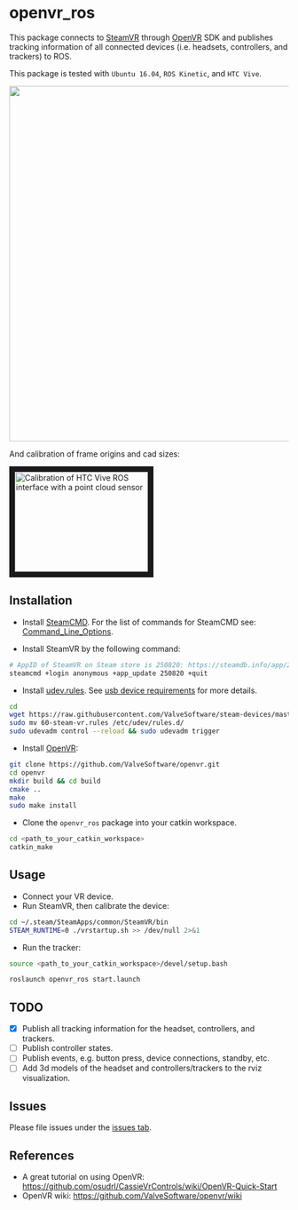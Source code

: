 # openvr_ros

This package connects to [SteamVR](https://store.steampowered.com/steamvr) through [OpenVR](https://github.com/ValveSoftware/openvr) SDK and publishes tracking information of all connected devices (i.e. headsets, controllers, and trackers) to ROS.

This package is tested with `Ubuntu 16.04`, `ROS Kinetic`, and `HTC Vive`.

<p align="center">
  <img src="./doc/rviz.gif" width="640">
</p>

And calibration of frame origins and cad sizes:

<a href="http://www.youtube.com/watch?feature=player_embedded&v=mAlpZEBwjqs
" target="_blank"><img src="http://img.youtube.com/vi/mAlpZEBwjqs/0.jpg" 
alt="Calibration of HTC Vive ROS interface with a point cloud sensor" width="240" height="180" border="10" /></a>


## Installation

* Install [SteamCMD](https://developer.valvesoftware.com/wiki/SteamCMD). For the list of commands for SteamCMD see: [Command_Line_Options](https://developer.valvesoftware.com/wiki/Command_Line_Options).

* Install SteamVR by the following command:

```bash
# AppID of SteamVR on Steam store is 250820: https://steamdb.info/app/250820/
steamcmd +login anonymous +app_update 250820 +quit
```

* Install [udev.rules](https://raw.githubusercontent.com/ValveSoftware/steam-devices/master/60-steam-vr.rules). See [usb device requirements](https://github.com/ValveSoftware/SteamVR-for-Linux/blob/master/README.md#usb-device-requirements) for more details.

```bash
cd
wget https://raw.githubusercontent.com/ValveSoftware/steam-devices/master/60-steam-vr.rules
sudo mv 60-steam-vr.rules /etc/udev/rules.d/
sudo udevadm control --reload && sudo udevadm trigger
```

* Install [OpenVR](https://github.com/ValveSoftware/openvr):

```bash
git clone https://github.com/ValveSoftware/openvr.git
cd openvr
mkdir build && cd build
cmake ..
make
sudo make install
```

* Clone the `openvr_ros` package into your catkin workspace.

```bash
cd <path_to_your_catkin_workspace>
catkin_make
```

## Usage

* Connect your VR device.
* Run SteamVR, then calibrate the device:

```bash
cd ~/.steam/SteamApps/common/SteamVR/bin
STEAM_RUNTIME=0 ./vrstartup.sh >> /dev/null 2>&1
```

* Run the tracker:

```bash
source <path_to_your_catkin_workspace>/devel/setup.bash

roslaunch openvr_ros start.launch
```

## TODO

- [X] Publish all tracking information for the headset, controllers, and trackers.
- [ ] Publish controller states.
- [ ] Publish events, e.g. button press, device connections, standby, etc.
- [ ] Add 3d models of the headset and controllers/trackers to the rviz visualization.

## Issues
Please file issues under the [issues tab](https://github.com/sharif1093/openvr_ros/issues).

## References

* A great tutorial on using OpenVR: https://github.com/osudrl/CassieVrControls/wiki/OpenVR-Quick-Start
* OpenVR wiki: https://github.com/ValveSoftware/openvr/wiki

